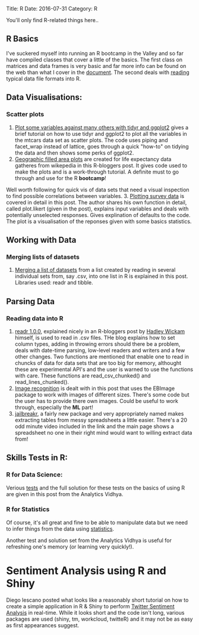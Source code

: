 Title: R
Date: 2016-07-31
Category: R

You'll only find R-related things here..
## R Basics
I've suckered myself into running an R bootcamp in the Valley and so far have compiled classes that cover a little of the basics.
The first class on matrices and data frames is very basic and far more info can be found on the web than what I cover in the [document](http://rpubs.com/ChristianeHeiligers/MatricesAndDataFrames).
The second deals with [reading](http://rpubs.com/ChristianeHeiligers/ReadingDataIntoR) typical data file formats into R.

## Data Visualisations:
### Scatter plots
1. [Plot some variables against many others with tidyr and ggplot2](http://feedproxy.google.com/~r/RBloggers/~3/fHtoZ8qm7Ag/?utm_source=feedburner&utm_medium=email) gives a brief tutorial on how to use tidyr and ggplot2 to plot all the variables in the mtcars data set as scatter plots. The code uses piping and facet_wrap instead of lattice, goes through a quick "how-to" on tidying the data and then shows some perks of ggplot2.
2. [Geographic filled area plots](https://www.r-bloggers.com/map-the-life-expectancy-in-united-states-with-data-from-wikipedia/?utm_source=feedburner&utm_medium=email&utm_campaign=Feed%3A+RBloggers+%28R+bloggers%29) are created for life expectancy data gatheres from wikepedia in this R-bloggers post. It gives code used to make the plots and is a work-through tutorial. A definite must to go through and use for the R **bootcamp**!

Well worth following for quick vis of data sets that need a visual inspection to find possible correlations between variables.
3. [Plotting survey data](http://feedproxy.google.com/~r/RBloggers/~3/Rf0KMF0ZpvU/?utm_source=feedburner&utm_medium=email) is covered in detail in this post. The author shares his own function in detail, called plot.likert (given in the post), explains input variables and deals with potentially unselected responses.
Gives explination of defaults to the code.
The plot is a visualisation of the reponses given with some basics statistics.

## Working with Data
### Merging lists of datasets
1. [Merging a list of datasets](http://feedproxy.google.com/~r/RBloggers/~3/wj-qU0WpE78/?utm_source=feedburner&utm_medium=email) from a list created by reading in several individual sets from, say .csv, into one list in R is explained in this post.
Libraries used: readr and tibble. 

## Parsing Data
### Reading data into R
1. [readr 1.0.0](https://www.r-bloggers.com/readr-1-0-0/?utm_source=feedburner&utm_medium=email&utm_campaign=Feed%3A+RBloggers+%28R+bloggers%29), explained nicely in an R-bloggers post by [Hadley Wickam](https://www.r-bloggers.com/author/hadleywickham/) himself, is used to read in .csv files. THe blog explains how to set column types, adding in throwing errors should there be a problem, deals with date-time parsing, low-level readers and writers and a few other changes. Two functions are mentioned that enable one to read in chuncks of data for data sets that are too big for memory, althought these are experimental API's and the user is warned to use the functions with care. These functions are read_csv_chunked() and read_lines_chunked(). 
2. [Image recognition](https://www.r-bloggers.com/image-recognition-in-r-using-convolutional-neural-networks-with-the-mxnet-package/?utm_source=feedburner&utm_medium=email&utm_campaign=Feed%3A+RBloggers+%28R+bloggers%29) is dealt with in this post that uses the EBImage package to work with images of different sizes. There's some code but the user has to provide there own images.
Could be useful to work through, especially the **ML** part!
3. [jailbreakr](https://www.r-bloggers.com/extract-tables-from-messy-spreadsheets-with-jailbreakr/), a fairly new package and very appropriately named makes extracting tables from messy spreadsheets a little easier. There's a 20 odd minute video included in the link and the main page shows a spreadsheet no one in their right mind would want to willing extract data from!

## Skills Tests in R:
### R for Data Science:
Verious [tests](https://www.analyticsvidhya.com/blog/2016/08/full-solution-skill-test-on-r-for-data-science/?utm_source=feedburner&utm_medium=email&utm_campaign=Feed%3A+AnalyticsVidhya+%28Analytics+Vidhya%29) and the full solution for these tests on the basics of using R are given in this post from the Analytics Vidhya.

### R for Statistics
Of course, it's all great and fine to be able to manipulate data but we need to infer things from the data using [statistics](https://www.analyticsvidhya.com/blog/2016/08/solutions-for-skilltest-in-statistics-revealed/?utm_source=feedburner&utm_medium=email&utm_campaign=Feed%3A+AnalyticsVidhya+%28Analytics+Vidhya%29).

Another test and solution set from the Analytics Vidhya is useful for refreshing one's memory (or learning very quickly!).

# Sentiment Analysis using R and Shiny
Diego lescano posted what looks like a reasonably short tutorial on  how to create a simple application in R & Shiny to perform [Twitter Sentiment Analysis](http://www.datasciencecentral.com/profiles/blogs/how-to-create-a-twitter-sentiment-analysis-using-r-and-shiny) in real-time. While it looks short and the code isn't long, various packages are used (shiny, tm, workcloud, twitteR) and it may not be as easy as first appearances suggest.